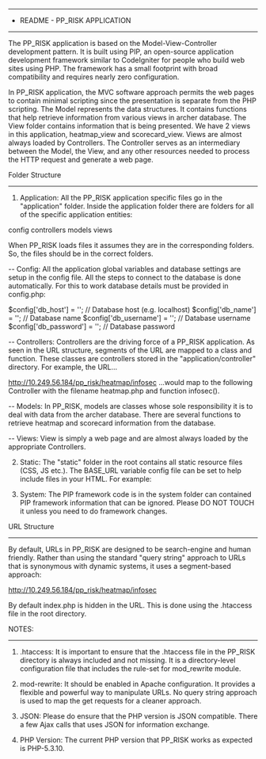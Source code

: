******************************************
* README - PP_RISK APPLICATION 
******************************************

The PP_RISK application is based on the Model-View-Controller development pattern. It is built using PIP, an open-source application development framework similar to CodeIgniter for people who build web sites using PHP. The framework has a small footprint with broad compatibility and requires nearly zero configuration.

In PP_RISK application, the MVC software approach permits the web pages to contain minimal scripting since the presentation is separate from the PHP scripting.
The Model represents the data structures. It contains functions that help retrieve information from various views in archer database.
The View folder contains information that is being presented. We have 2 views in this application, heatmap_view and scorecard_view. Views are almost always loaded by Controllers.
The Controller serves as an intermediary between the Model, the View, and any other resources needed to process the HTTP request and generate a web page.


Folder Structure
*************
1. Application:  All the PP_RISK application specific files go in the "application" folder.  Inside the application folder there are folders for all of the specific application entities:

config
controllers
models
views

When PP_RISK loads files it assumes they are in the corresponding folders. So, the files should be in the correct folders.

-- Config: All the application global variables and database settings are setup in the config file. All the steps to connect to the database is done automatically. For this to work database details must be provided in config.php:

$config['db_host'] = ''; // Database host (e.g. localhost)
$config['db_name'] = ''; // Database name
$config['db_username'] = ''; // Database username
$config['db_password'] = ''; // Database password

-- Controllers: Controllers are the driving force of a PP_RISK application. As seen in the URL structure, segments of the URL are mapped to a class and function. These classes are controllers stored in the "application/controller" directory. For example, the URL...

http://10.249.56.184/pp_risk/heatmap/infosec
...would map to the following Controller with the filename heatmap.php and function infosec().

-- Models: In PP_RISK, models are classes whose sole responsibility it is to deal with data from the archer database. There are several functions to retrieve heatmap and scorecard information from the database.

-- Views: View is simply a web page and are almost always loaded by the appropriate Controllers. 

2. Static: The "static" folder in the root contains all static resource files (CSS, JS etc.). The BASE_URL variable config file can be set to help include files in your HTML. For example:

<link rel="stylesheet" href="<?php echo BASE_URL; ?>static/css/style.css" type="text/css" media="screen" />

3. System: The PIP framework code is in the system folder can contained PIP framework information that can be ignored. Please DO NOT TOUCH it unless you need to do framework changes.

URL Structure
***********

By default, URLs in PP_RISK are designed to be search-engine and human friendly. Rather than using the standard "query string" approach to URLs that is synonymous with dynamic systems, it uses a segment-based approach:

http://10.249.56.184/pp_risk/heatmap/infosec

By default index.php is hidden in the URL. This is done using the .htaccess file in the root directory.

NOTES:
******
1. .htaccess: It is important to ensure that the .htaccess file in the PP_RISK directory is always included and not missing. It is a directory-level configuration file that includes the rule-set for mod_rewrite module.

2. mod-rewrite: It should be enabled in Apache configuration. It provides a flexible and powerful way to manipulate URLs. No query string approach is used to map the get requests for a cleaner approach.

3. JSON: Please do ensure that the PHP version is JSON compatible. There a few Ajax calls that uses JSON for information exchange. 

4. PHP Version: The current PHP version that PP_RISK works as expected is PHP-5.3.10.
